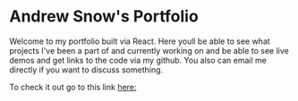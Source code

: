 # Andrew Snow's Portfolio

Welcome to my portfolio built via React. Here youll be able to see what projects I've been a part of and currently working on and be able to see live demos and get links to the code via my github. You also can email me directly if you want to discuss something. 

To check it out go to this link [here:](https://asnow4u.github.io/myPortfolio/)



